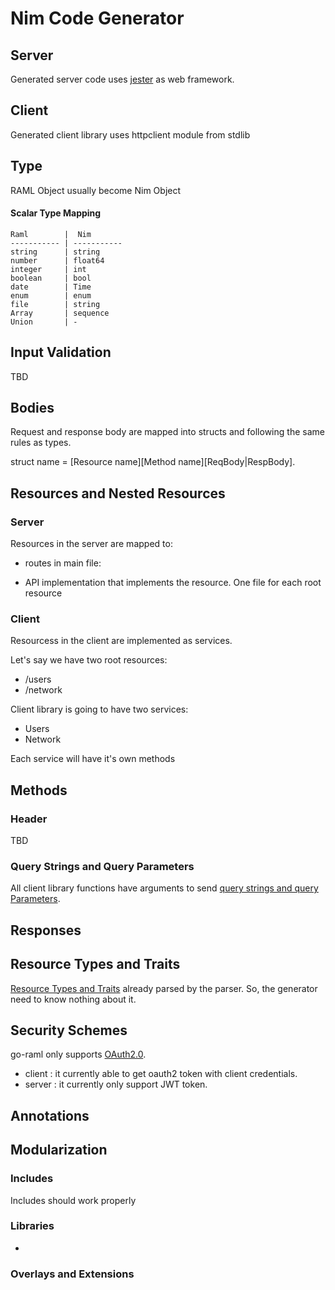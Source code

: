 # Nim Code Generator

## Server

Generated server code uses [jester](https://github.com/dom96/jester) as web framework.

## Client

Generated client library uses httpclient module from stdlib

## Type

RAML Object usually become Nim Object

#### Scalar Type Mapping
    Raml        |  Nim 
    ----------- | -----------
    string      | string
    number      | float64
    integer     | int
    boolean     | bool
    date        | Time
    enum        | enum
    file        | string
    Array       | sequence
    Union       | -


## Input Validation

TBD


## Bodies
Request  and response body are mapped into structs
and following the same rules as types.

struct name = [Resource name][Method name][ReqBody|RespBody].


## Resources and Nested Resources

### Server

Resources in the server are mapped to:

- routes in main file:
    
- API implementation that implements the resource. One file for each root resource

### Client

Resourcess in the client are implemented as services.

Let's say we have two root resources:
- /users
- /network

Client library is going to have two services:
- Users
- Network

Each service will have it's own methods

## Methods

### Header

TBD


### Query Strings and Query Parameters

All client library functions have arguments to send [query strings and query Parameters](https://github.com/raml-org/raml-spec/blob/master/versions/raml-10/raml-10.md/#query-strings-and-query-parameters).


## Responses

## Resource Types and Traits

[Resource Types and Traits](https://github.com/raml-org/raml-spec/blob/master/versions/raml-10/raml-10.md/#resource-types-and-traits) already parsed by the parser. So, the generator need to know nothing about it.

## Security Schemes

go-raml only supports [OAuth2.0](https://github.com/raml-org/raml-spec/blob/master/versions/raml-10/raml-10.md/#oauth-20).

- client : it currently able to get oauth2 token with client credentials.
- server : it currently only support JWT token.

## Annotations

## Modularization

### Includes

Includes should work properly

### Libraries

-

### Overlays and Extensions

